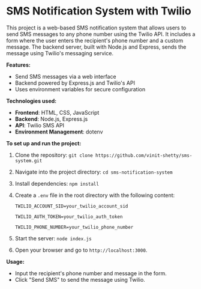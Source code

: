 # SMS Notification System with Twilio

This project is a web-based SMS notification system that allows users to send SMS messages to any phone number using the Twilio API. It includes a form where the user enters the recipient's phone number and a custom message. The backend server, built with Node.js and Express, sends the message using Twilio's messaging service.

**Features:**
- Send SMS messages via a web interface
- Backend powered by Express.js and Twilio's API
- Uses environment variables for secure configuration

**Technologies used:**
- **Frontend**: HTML, CSS, JavaScript
- **Backend**: Node.js, Express.js
- **API**: Twilio SMS API
- **Environment Management**: dotenv

**To set up and run the project:**

1. Clone the repository:
   `git clone https://github.com/vinit-shetty/sms-system.git`

2. Navigate into the project directory:
   `cd sms-notification-system`

3. Install dependencies:
   `npm install`

4. Create a `.env` file in the root directory with the following content:
    
   `TWILIO_ACCOUNT_SID=your_twilio_account_sid`
   
   `TWILIO_AUTH_TOKEN=your_twilio_auth_token`
   
   `TWILIO_PHONE_NUMBER=your_twilio_phone_number`


6. Start the server:
`node index.js`

7. Open your browser and go to `http://localhost:3000`.

**Usage:**
- Input the recipient's phone number and message in the form.
- Click "Send SMS" to send the message using Twilio.

